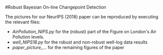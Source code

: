 #Robust Bayesian On-line Changepoint Detection

The pictures for our NeurIPS (2018) paper can be reproduced by executing the relevant files: 
- *AirPollution_NIPS.py* for the (robust) part of the Figure on London's Air Pollution levels.
- *well_NIPS18.py* for the robust and non-robust well-log data results
- *paper_picture_...* for the remaining figures of the paper

